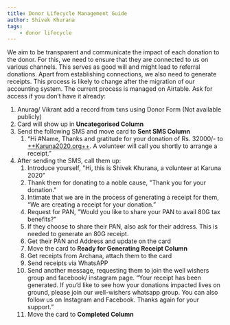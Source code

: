 ```yaml
---
title: Donor Lifecycle Management Guide
author: Shivek Khurana
tags:
    - donor lifecycle
---
```

We aim to be transparent and communicate the impact of each donation to the donor. For this, we need to ensure that they are connected to us on various channels. This serves as good will and might lead to referral donations.
Apart from establishing connections, we also need to generate receipts. This process is likely to change after the migration of our accounting system.
The current process is managed on Airtable. Ask for access if you don’t have it already:


1. Anurag/ Vikrant add a record from txns using Donor Form (Not available publicly)
2. Card will show up in **Uncategorised Column**
3. Send the following SMS and move card to **Sent SMS Column**
    1. “Hi #Name, Thanks and gratitude for your donation of Rs. 32000/- to[ ++Karuna2020.org++](http://karuna2020.org/). A volunteer will call you shortly to arrange a receipt.”
4. After sending the SMS, call them up:
    1. Introduce yourself, "Hi, this is Shivek Khurana, a volunteer at Karuna 2020"
    2. Thank them for donating to a noble cause, "Thank you for your donation."
    3. Intimate that we are in the process of generating a receipt for them, “We are creating a receipt for your donation.”
    4. Request for PAN, "Would you like to share your PAN to avail 80G tax benefits?"
    5. If they choose to share their PAN, also ask for their address. This is needed to generate an 80G receipt.
    6. Get their PAN and Address and update on the card
    7. Move the card to **Ready for Generating Receipt Column**
    8. Get receipts from Archana, attach them to the card
    9. Send receipts via WhatsAPP
    0. Send another message, requesting them to join the well wishers group and facebook/ instagram page. “Your receipt has been generated. If you’d like to see how your donations impacted lives on ground, please join our well-wishers whatsapp group. You can also follow us on Instagram and Facebook. Thanks again for your support.”
    1. Move the card to **Completed Column**
